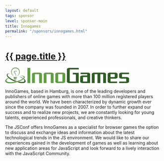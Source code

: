 ```yaml
---
layout: default
tags: sponsor
level: sponsor-main
title: Innogames
permalink: "/sponsors/innogames.html"
---
```


<h1 class="sponsor">
  <a href="{{page.permalink}}">{{ page.title }}</a>
</h1>

<img src="/sponsors/images/innogames.png" class="sponsor-main" />

InnoGames, based in Hamburg, is one of the leading developers and publishers of online games with more than 100 million registered players around the world. We have been characterized by dynamic growth ever since the company was founded in 2007. In order to further expand our success and to realize new projects, we are constantly looking for young talents, experienced professionals, and creative thinkers.

The JSConf offers InnoGames as a specialist for browser games the option to discuss and exchange ideas and information about the latest technological trends in the JS environment. We would like to share our experiences gained in the development of games as well as learning about new application areas for JavaScript and look forward to a lively interaction with the JavaScript Community.
